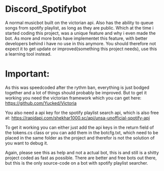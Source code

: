 # Discord_Spotifybot
A normal musicbot built on the victorian api. Also has the ability to queue songs from spotify playlist, as long as they are public. Which at the time i started coding this
project, was a unique feature and why i even made the bot. As more and more bots have implementet this feature, with better developers behind i have no use in this anymore.
You should therefore not expect it to get update or improved(something this project needs), use this a learning tool instead.





# Important:
As this was speedcoded after the rythm ban, everything is just bodged together and a lot of things should probably be improved. But to get it working you need the victorian
framework which you can get here: https://github.com/Yucked/Victoria

You also need a api key for the spotify playlist search api, which is also free at: https://rapidapi.com/shekhar1000.sc/api/unsa-unofficial-spotify-api

To get it working you can either just add the api keys in the return field of the tokens.cs class or you can add them in the botcfg.txt, which need to be placed in the same folder
as the project and therefor is not the solution of you want to debug it.


Again, please see this as help and not a actual bot, this is and still is a shitty project coded as fast as possible. There are better and free bots out there, 
but this is the only source-code on a bot with spotify playlist searcher.
